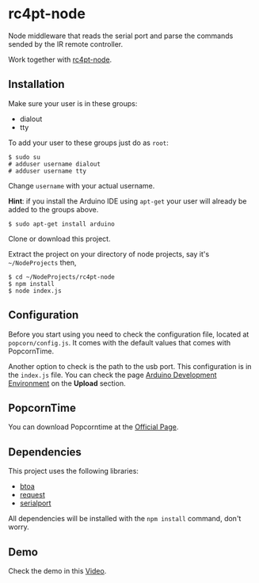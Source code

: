 rc4pt-node
==========

Node middleware that reads the serial port and parse the commands sended by the IR remote controller.

Work together with [rc4pt-node](https://github.com/comsolid/rc4pt-node).

## Installation

Make sure your user is in these groups:

* dialout
* tty

To add your user to these groups just do as `root`:

~~~
$ sudo su
# adduser username dialout
# adduser username tty
~~~

Change `username` with your actual username.

**Hint**: if you install the Arduino IDE using `apt-get` your user will already be added to the groups above.

`$ sudo apt-get install arduino`

Clone or download this project.

Extract the project on your directory of node projects, say it's `~/NodeProjects` then,

~~~
$ cd ~/NodeProjects/rc4pt-node
$ npm install
$ node index.js
~~~

## Configuration

Before you start using you need to check the configuration file, located at `popcorn/config.js`. It comes with the default values that comes with PopcornTime.

Another option to check is the path to the usb port. This configuration is in the `index.js` file. You can check the page [Arduino Development Environment](http://www.arduino.cc/en/Guide/Environment) on the **Upload** section.

## PopcornTime

You can download Popcorntime at the [Official Page](https://popcorntime.io/).

## Dependencies

This project uses the following libraries:

* [btoa](https://www.npmjs.com/package/btoa)
* [request](https://www.npmjs.com/package/request)
* [serialport](https://www.npmjs.com/package/serialport)

All dependencies will be installed with the `npm install` command, don't worry.

## Demo

Check the demo in this [Video](https://www.youtube.com/watch?v=XdGIXM8NkCI).
